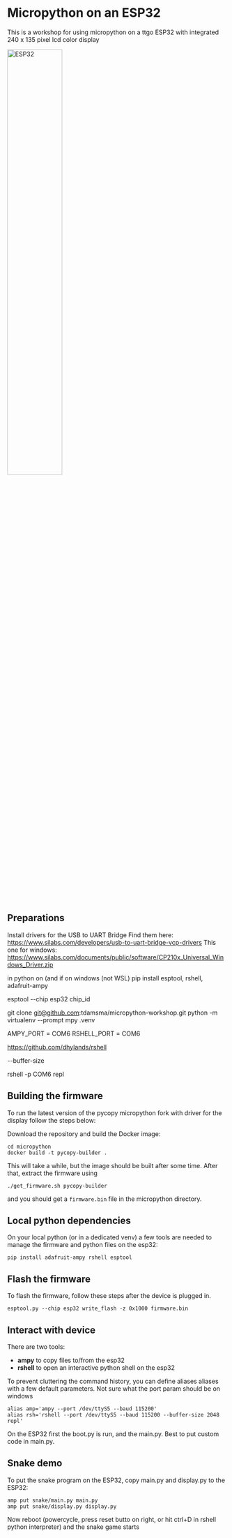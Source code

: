 # Micropython on an ESP32

This is a workshop for using micropython on a ttgo ESP32 with integrated 240 x 135 pixel lcd color display

<img src="https://imgaz3.staticbg.com/thumb/large/oaupload/banggood/images/16/CA/808b45ee-f288-4048-a4a9-b21a5d1c7e13.jpg" alt="ESP32"
	title="ESP32 with display" width="50%" height="50%" />


## Preparations

Install drivers for the USB to UART Bridge
Find them here: https://www.silabs.com/developers/usb-to-uart-bridge-vcp-drivers
This one for windows: https://www.silabs.com/documents/public/software/CP210x_Universal_Windows_Driver.zip

in python on (and if on windows (not WSL)
pip install esptool, rshell, adafruit-ampy

esptool --chip esp32 chip_id



git clone git@github.com:tdamsma/micropython-workshop.git
python -m virtualenv --prompt mpy .venv



AMPY_PORT = COM6
RSHELL_PORT = COM6

https://github.com/dhylands/rshell

--buffer-size


rshell -p COM6 repl
## Building the firmware

To run the latest version of the pycopy micropython fork with driver for the display follow the steps below:

Download the repository and build the Docker image:

```shell
cd micropython
docker build -t pycopy-builder .
```

This will take a while, but the image should be built after some time. After that, extract the firmware using

```shell
./get_firmware.sh pycopy-builder
```

and you should get a `firmware.bin` file in the micropython directory.

## Local python dependencies

On your local python (or in a dedicated venv) a few tools are needed to manage the firmware and python files on the esp32:

```shell
pip install adafruit-ampy rshell esptool
```

## Flash the firmware

To flash the firmware, follow these steps after the device is plugged in.

```shell
esptool.py --chip esp32 write_flash -z 0x1000 firmware.bin
```

## Interact with device

There are two tools:

- **ampy** to copy files to/from the esp32
- **rshell** to open an interactive python shell on the esp32

To prevent cluttering the command history, you can define aliases aliases with a few default parameters. Not sure what the port param should be on windows

```shell
alias amp='ampy --port /dev/ttyS5 --baud 115200'
alias rsh='rshell --port /dev/ttyS5 --baud 115200 --buffer-size 2048 repl'
```

On the ESP32 first the boot.py is run, and the main.py. Best to put custom code in main.py. 

## Snake demo

To put the snake program on the ESP32, copy main.py and display.py to the ESP32:

```shell
amp put snake/main.py main.py
amp put snake/display.py display.py
```
Now reboot (powercycle, press reset butto on right, or hit ctrl+D in rshell python interpreter) and the snake game starts
